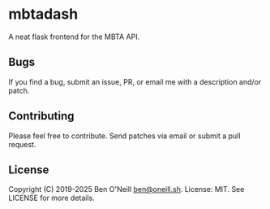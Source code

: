 # mbtadash

A neat flask frontend for the MBTA API.

## Bugs

If you find a bug, submit an issue, PR, or email me with a description and/or patch.

## Contributing

Please feel free to contribute. Send patches via email or submit a pull request.

## License

Copyright (C) 2019-2025 Ben O'Neill <ben@oneill.sh>. License: MIT.
See LICENSE for more details.
